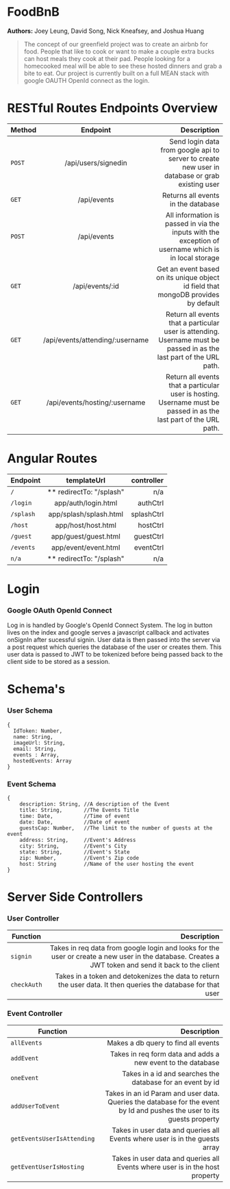 # FoodBnB 
**Authors:** Joey Leung, David Song, Nick Kneafsey, and Joshua Huang
> The concept of our greenfield project was to create an airbnb for food. People that like to cook or want to make a couple extra bucks can host meals they cook at their pad. People looking for a homecooked meal will be able to see these hosted dinners and grab a bite to eat. Our project is currently built on a full MEAN stack with google OAUTH OpenId connect as the login.

# RESTful Routes Endpoints Overview

| Method        | Endpoint      | Description  |
| ------------- |:-------------:| ------------:|
| `POST` | /api/users/signedin | Send login data from google api to server to create new user in database or grab existing user |
| `GET` | /api/events | Returns all events in the database |
| `POST` | /api/events | All information is passed in via the inputs with the exception of username which is in local storage |
| `GET` | /api/events/:id | Get an event based on its unique object id field that mongoDB provides by default |
| `GET` | /api/events/attending/:username | Return all events that a particular user is attending. Username must be passed in as the last part of the URL path. |
| `GET` | /api/events/hosting/:username | Return all events that a particular user is hosting. Username must be passed in as the last part of the URL path.  |

# Angular Routes

| Endpoint        | templateUrl      | controller  |
| ------------- |:-------------:| ------------:|
| `/` | ** redirectTo: "/splash" | n/a |
| `/login` | app/auth/login.html | authCtrl |
| `/splash` | app/splash/splash.html | splashCtrl |
| `/host` | app/host/host.html | hostCtrl |
| `/guest` | app/guest/guest.html | guestCtrl |
| `/events` | app/event/event.html | eventCtrl |
| `n/a` | ** redirectTo: "/splash" | n/a |


# Login

### Google OAuth OpenId Connect
Log in is handled by Google's OpenId Connect System. The log in button lives on the index and google serves a javascript callback and activates onSignIn after sucessful signin. User data is then passed into the server via a post request which queries the database of the user or creates them. This user data is passed to JWT to be tokenized before being passed back to the client side to be stored as a session.

# Schema's

### User Schema

    {
      IdToken: Number,
      name: String,
      imageUrl: String,
      email: String,
      events : Array,
      hostedEvents: Array
    }

### Event Schema

    {
	    description: String, //A description of the Event
	    title: String,		 //The Events Title
	    time: Date,			 //Time of event 
	    date: Date,			 //Date of event
	    guestsCap: Number,	 //The limit to the number of guests at the event
	    address: String,	 //Event's Address
	    city: String,		 //Event's City
	    state: String,		 //Event's State
	    zip: Number,		 //Event's Zip code
	    host: String		 //Name of the user hosting the event
    }

# Server Side Controllers
### User Controller

| Function        |  Description  |
| ------------- |------------:|
| `signin` | Takes in req data from google login and looks for the user or create a new user in the database. Creates a JWT token and send it back to the client |
| `checkAuth` | Takes in a token and detokenizes the data to return the user data. It then queries the database for that user |

### Event Controller

| Function        |  Description  |
| ------------- |------------:|
| `allEvents` | Makes a db query to find all events |
| `addEvent` | Takes in req form data and adds a new event to the database |
| `oneEvent` | Takes in a id and searches the database for an event by id |
| `addUserToEvent` | Takes in an id Param and user data. Queries the database for the event by Id and pushes the user to its guests property |
| `getEventsUserIsAttending` | Takes in user data and queries all Events where user is in the guests array |
| `getEventUserIsHosting` | Takes in user data and queries all Events where user is in the host property |
